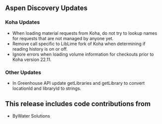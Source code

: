 ## Aspen Discovery Updates
### Koha Updates
- When loading material requests from Koha, do not try to lookup names for requests that are not managed by anyone yet. 
- Remove call specific to LibLime fork of Koha when determining if reading history is on or off. 
- Ignore errors when loading volume information for checkouts prior to Koha version 22.11. 

### Other Updates
- In Greenhouse API update getLibraries and getLibrary to convert locationId and libraryId to strings.

## This release includes code contributions from
- ByWater Solutions